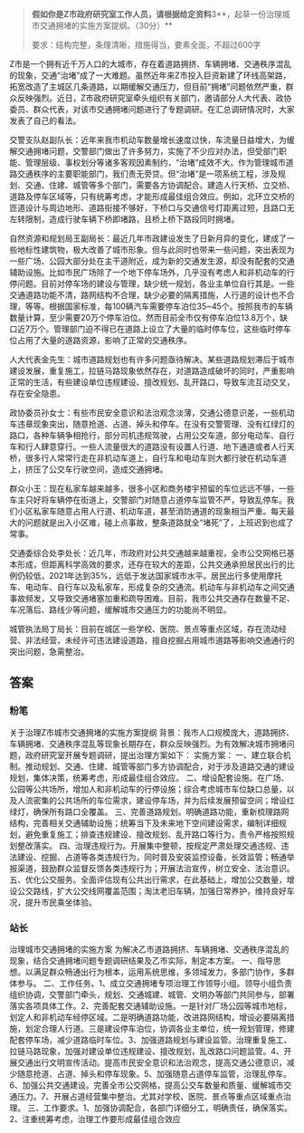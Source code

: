 
> **假如你是Z市政府研究室工作人员，请根据给定资料**3**，起草一份治理城市交通拥堵的实施方案提纲。（30分）**
> 
> 要求：结构完整，条理清晰，措施得当，要素全面，不超过600字


Z市是一个拥有近千万人口的大城市，存在着道路拥挤、车辆拥堵、交通秩序混乱的现象，交通“治堵”成了一大难题。虽然近年来Z市投入巨资新建了环线高架路，拓宽改造了主城区几条道路，以期缓解交通压力，但目前“拥堵”问题依然严重，群众反映强烈。近日，Z市政府研究室牵头组织有关部门，邀请部分人大代表、政协委员、群众代表，对该市交通拥堵问题进行了专题调研。在汇总调研情况时，大家发表了自己的看法。

交警支队赵副队长：近年来我市机动车数量增长速度过快，车流量日益增大，为缓解交通拥堵问题，交警部门做出了许多努力，实施了不少应对办法，但受部门职能、管理层级、事权划分等诸多客观因素制约，“治堵”成效不大。作为管理城市道路交通秩序的主要职能部门，我们责无旁贷。但“治堵”是一项系统工程，涉及规划、交通、住建、城管等多个部门，需要各方协调配合。建造人行天桥、立交桥、道路及停车区域等，只有统筹考虑，才能形成最佳组合效应。例如，北环立交桥的匝道设计与周边地形、道路衔接不够好，下桥口与交通信号灯距离过短，且路口无左转限制，造成行驶车辆下桥即堵路，且桥上桥下路段同时拥堵。

自然资源和规划局王副局长：最近几年市政建设发生了日新月异的变化，建成了一些地标性建筑物，极大改善了城市形象。但与此同时也带来一些问题，突出表现为一些广场、公园大部分处在主干道附近，成为新的交通发生源，却没有配套的交通辅助设施。比如市民广场除了一个地下停车场外，几乎没有考虑人和非机动车的行停问题。目前对停车场的建设与管理，缺少统一规划，各业主单位自行其是。一些交通道路功能不清，路网结构不合理，缺少必要的隔离措施，人行道的设计也不合理，等等。根据国家标准，每100辆汽车需要停车泊位35~45个。按照我市的车辆数量计算，至少需要20万个停车泊位。然而目前全市仅有停车泊位13.8万个，缺口近7万个。管理部门迫不得已在道路上设立了大量的临时停车位，这些临时停车位占用了大量的道路资源，影响了正常的交通秩序。

人大代表金先生：城市道路规划也有许多问题亟待解决。某些道路规划滞后于城市建设发展，重复施工，拉链马路现象依然存在，对道路造成破坏的同时，严重影响正常的生活，有些建设单位违规建设、擅改规划、乱开路口，导致车流互动交叉，存在安全隐患。

政协委员孙女士：有些市民安全意识和法治观念淡薄，交通公德意识差，一些机动车违章现象突出，随意抢道、占道、掉头和停车。在没有交警管理、没有红绿灯的路口，各种车辆争相抢行，部分司机违规驾驶，占用公交车道，部分电动车、自行车和行人肆意穿行。一些人流量很大的道路没有设置人行道、地下通道或者人行天桥，很多行人常常行走在非机动车道上，自行车和电动车则大都行驶在机动车道上，挤压了公交车行驶空间，造成交通拥堵。

群众小王：现在私家车越来越多，很多小区和商务楼宇预留的车位远远不够，一些车主只好将车辆停在街道上，交警部门对随意占道停车监管不严，导致乱停车。我们小区私家车随意占用人行道、机动车道，甚至消防通道的现象相当严重。每天最大的问题就是出入小区难，碰上点事故，整条道路就全“堵死”了，上班迟到也成了常事。

交通委综合处李处长：近几年，市政府对公共交通越来越重视，全市公交网格已基本形成，但距离科学高效的要求，还存在较大的差距，公共交通承担居民出行的比例仍较低，2021年达到35%，远低于发达国家城市水平。居民出行多使用摩托车、电动车、自行车以及私家车，形成复杂的交通流。机动车与非机动车之间交通事故频发，又导致交通堵塞加重和疏导困难。目前，我市公共交通存在数量不足、车况落后、路线少等问题，缓解城市交通压力的功能尚不明显。

城管执法局丁局长：目前在城区一些学校、医院、景点等重点区域，存在流动经营、非法经营，未经许可违法建设道路，擅自挖掘占用城市道路等影响交通通行的突出问题，急需整治。


## 答案

### 粉笔

关于治理Z市城市交通拥堵的实施方案提纲
背景：我市人口规模庞大，道路拥挤、车辆拥堵、交通秩序混乱等现象长期存在，群众反映强烈。为有效解决城市拥堵问题，政府研究室开展专题调研，提出治理方案如下：
实施方案：
一、建立联合机制。推动规划、交通、住建、城管等部门多方协调配合，对于涉及道路交通的建设规划，集体决策，统筹考虑，形成最佳组合效应。
二、增设配套设施。在广场、公园等公共场所，增加人和非机动车的行停设施；综合考虑城市车位缺口总量，以及人流密集的公共场所的车位需求，建设停车场，并为后续发展预留空间；增设红绿灯，确保所有路口全覆盖。
三、完善道路规划。明确道路功能，重新梳理路网结构，完善相关交通辅助设施；统筹当下及未来地下空间建设需求，编制详细规划，避免重复施工；排查违规建设、擅改规划、乱开路口等行为，责令严格按照规划整改落实。
四、治理违规行为。开展集中整顿，按规定严肃处理交通违规、违法建设、挖掘、占道等各类违规行为，同时普及安装监控设备，长效监管；畅通举报渠道，鼓励群众监督反馈各类违规行为；开展法治宣传，树立安全、法治意识。
五、优化公交服务。全面评估现有公共出行需求，在此基础上，增加公交数量，增设公交路线，扩大公交线网覆盖范围；淘汰老旧车辆，加强日常养护，维持良好车况，提升市民乘坐体验。


### 站长

治理城市交通拥堵的实施方案
为解决乙市道路拥挤、车辆拥堵、交通秩序混乱的现象，结合交通拥堵问题专题调研结果及乙市实际，制定本方案。
一、指导思想。以满足群众畅通出行为根本，运用系统思维，多领域发力，多部门协作，多群体参与。
二、工作任务。1、成立交通拥堵专项治理工作领导小组。领导小组负责组织协调，交警部门牵头，规划、交通城建、城管、文明办等部门共同参与，部署落实各项具体工作。2、完善配套交通辅助设施。一是针对厂场公园等城市地标，划定人和非机动车经停区域。二是明确道路功能，改进路网结构，增设必要隔离措施，划定合理人行道。三是建设停车泊位，协调各业主单位，统一规划管理，修建配套停车场，减少道路临时车位。3、加强道路规划与建设监管。治理重复施工、拉链马路现象，加强对建设单位违规建设、擅改规划，乱改路口问题监管。4、开展交通出行文明宣传活动。提高市民安全意识和法治观念，提高交通公德意识，减少随意抢道、占道、掉头和停车现象。5、加强随意占道停车监管，治理乱停车。6、加强公共交通建设。完善全市公交网格，提高公交车数量和质量、缓解城市交通压力。7、开展占道经营集中整治。尤其对学校、医院、景点等重点区域重点治理。
三、工作要求。1、加强协调配合，各部门详细分工，明确责任，确保落实。2、注重统筹考虑，治理工作要形成最佳组合效应

